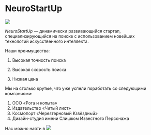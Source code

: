 # NeuroStartUp

![](https://netology-code.github.io/git-homeworks/introduction/assets/logo.png)


*NeuroStartUp* — динамически развивающийся стартап, специализирующийся на поиске с использованием новейших технологий искусственного интеллекта.


Наши преимущества:

1. Высокая точность поиска

2. Высокая скорость поиска

3. Низкая цена


Мы на столько крутые, что уже успели поработать со следующими компаниями:

1. ООО «Рога и копыта»
2. Издательство «Читый лист»
3. Космопорт «Черезтерновый Кзвёздный»
4. Дизайн-студия имени Слишком Известного Персонажа
 
Нас можно найти в ![](https://google.com/)